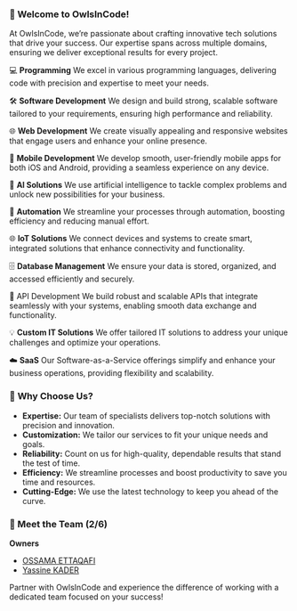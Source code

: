 ### 🚀 Welcome to OwlsInCode!

At OwlsInCode, we’re passionate about crafting innovative tech solutions that drive your success. Our expertise spans across multiple domains, ensuring we deliver exceptional results for every project.

💻 **Programming**
We excel in various programming languages, delivering code with precision and expertise to meet your needs.

🛠️ **Software Development**
We design and build strong, scalable software tailored to your requirements, ensuring high performance and reliability.

🌐 **Web Development**
We create visually appealing and responsive websites that engage users and enhance your online presence.

📱 **Mobile Development**
We develop smooth, user-friendly mobile apps for both iOS and Android, providing a seamless experience on any device.

🤖 **AI Solutions**
We use artificial intelligence to tackle complex problems and unlock new possibilities for your business.

🔄 **Automation**
We streamline your processes through automation, boosting efficiency and reducing manual effort.

🌐 **IoT Solutions**
We connect devices and systems to create smart, integrated solutions that enhance connectivity and functionality.

🗄️ **Database Management**
We ensure your data is stored, organized, and accessed efficiently and securely.

🔗 API Development
We build robust and scalable APIs that integrate seamlessly with your systems, enabling smooth data exchange and functionality.

💡 **Custom IT Solutions**
We offer tailored IT solutions to address your unique challenges and optimize your operations.

☁️ **SaaS**
Our Software-as-a-Service offerings simplify and enhance your business operations, providing flexibility and scalability.

### 🌟 **Why Choose Us?**

- **Expertise:** Our team of specialists delivers top-notch solutions with precision and innovation.
- **Customization:** We tailor our services to fit your unique needs and goals.
- **Reliability:** Count on us for high-quality, dependable results that stand the test of time.
- **Efficiency:** We streamline processes and boost productivity to save you time and resources.
- **Cutting-Edge:** We use the latest technology to keep you ahead of the curve.

### 👥 Meet the Team (2/6)
**Owners**
- [OSSAMA ETTAQAFI](https://github.com/imossama)
- [Yassine KADER](https://github.com/YassineKADER)

Partner with OwlsInCode and experience the difference of working with a dedicated team focused on your success!
